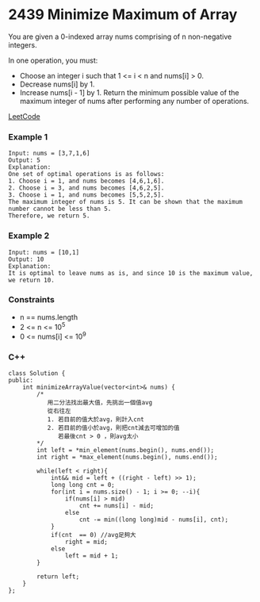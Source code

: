 # 2439 Minimize Maximum of Array

You are given a 0-indexed array nums comprising of n non-negative integers.

In one operation, you must:

* Choose an integer i such that 1 <= i < n and nums[i] > 0.
* Decrease nums[i] by 1.
* Increase nums[i - 1] by 1.
Return the minimum possible value of the maximum integer of nums after performing any number of operations.

[LeetCode](https://leetcode.cn/problems/minimize-maximum-of-array/description/)

### Example 1

```
Input: nums = [3,7,1,6]
Output: 5
Explanation:
One set of optimal operations is as follows:
1. Choose i = 1, and nums becomes [4,6,1,6].
2. Choose i = 3, and nums becomes [4,6,2,5].
3. Choose i = 1, and nums becomes [5,5,2,5].
The maximum integer of nums is 5. It can be shown that the maximum number cannot be less than 5.
Therefore, we return 5.
```

### Example 2

```
Input: nums = [10,1]
Output: 10
Explanation:
It is optimal to leave nums as is, and since 10 is the maximum value, we return 10.
```

### Constraints

* n == nums.length
* 2 <= n <= 10<sup>5</sup>
* 0 <= nums[i] <= 10<sup>9</sup>

### C++ 

```
class Solution {
public:
    int minimizeArrayValue(vector<int>& nums) {
        /*
           用二分法找出最大值，先挑出一個值avg
           從右往左
           1. 若目前的值大於avg，則計入cnt
           2. 若目前的值小於avg，則把cnt減去可增加的值
              若最後cnt > 0 ，則avg太小
        */
        int left = *min_element(nums.begin(), nums.end());
        int right = *max_element(nums.begin(), nums.end());

        while(left < right){
            int&& mid = left + ((right - left) >> 1);
            long long cnt = 0;
            for(int i = nums.size() - 1; i >= 0; --i){
                if(nums[i] > mid)
                    cnt += nums[i] - mid;
                else
                    cnt -= min((long long)mid - nums[i], cnt);
            }
            if(cnt  == 0) //avg足夠大
                right = mid;
            else
                left = mid + 1;
        }

        return left;
    }
};
```
